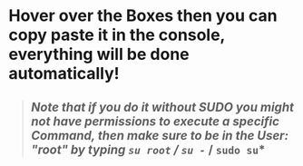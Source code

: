 # Hover over the Boxes then you can copy paste it in the console, everything will be done automatically!

> ## *Note that if you do it without SUDO you **might __not__ have permissions to execute a specific Command**, then make sure to be in the User: "root" by typing `su root` / `su -`* / `sudo su`* 